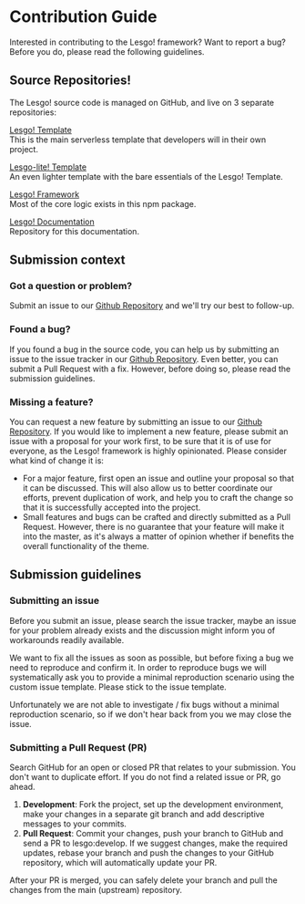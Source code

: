 # Contribution Guide

Interested in contributing to the Lesgo! framework? Want to report a bug? Before you do, please read the following guidelines.

## Source Repositories!
The Lesgo! source code is managed on GitHub, and live on 3 separate repositories:

[Lesgo! Template](https://github.com/reflex-media/lesgo)  
This is the main serverless template that developers will in their own project.

[Lesgo-lite! Template](https://github.com/reflex-media/lesgo-lite)  
An even lighter template with the bare essentials of the Lesgo! Template.

[Lesgo! Framework](https://github.com/reflex-media/lesgo-framework)  
Most of the core logic exists in this npm package.

[Lesgo! Documentation](https://github.com/reflex-media/lesgo-docs)  
Repository for this documentation.

## Submission context

### Got a question or problem?
Submit an issue to our [Github Repository](https://github.com/reflex-media/lesgo/issues) and we'll try our best to follow-up.

### Found a bug?
If you found a bug in the source code, you can help us by submitting an issue to the issue tracker in our [Github Repository](https://github.com/reflex-media/lesgo). Even better, you can submit a Pull Request with a fix. However, before doing so, please read the submission guidelines.

### Missing a feature?
You can request a new feature by submitting an issue to our [Github Repository](https://github.com/reflex-media/lesgo/issues). If you would like to implement a new feature, please submit an issue with a proposal for your work first, to be sure that it is of use for everyone, as the Lesgo! framework is highly opinionated. Please consider what kind of change it is:

- For a major feature, first open an issue and outline your proposal so that it can be discussed. This will also allow us to better coordinate our efforts, prevent duplication of work, and help you to craft the change so that it is successfully accepted into the project.
- Small features and bugs can be crafted and directly submitted as a Pull Request. However, there is no guarantee that your feature will make it into the master, as it's always a matter of opinion whether if benefits the overall functionality of the theme.

## Submission guidelines

### Submitting an issue
Before you submit an issue, please search the issue tracker, maybe an issue for your problem already exists and the discussion might inform you of workarounds readily available.

We want to fix all the issues as soon as possible, but before fixing a bug we need to reproduce and confirm it. In order to reproduce bugs we will systematically ask you to provide a minimal reproduction scenario using the custom issue template. Please stick to the issue template.

Unfortunately we are not able to investigate / fix bugs without a minimal reproduction scenario, so if we don't hear back from you we may close the issue.

### Submitting a Pull Request (PR)
Search GitHub for an open or closed PR that relates to your submission. You don't want to duplicate effort. If you do not find a related issue or PR, go ahead.

1. **Development**: Fork the project, set up the development environment, make your changes in a separate git branch and add descriptive messages to your commits.
2. **Pull Request**: Commit your changes, push your branch to GitHub and send a PR to lesgo:develop. If we suggest changes, make the required updates, rebase your branch and push the changes to your GitHub repository, which will automatically update your PR.

After your PR is merged, you can safely delete your branch and pull the changes from the main (upstream) repository.
